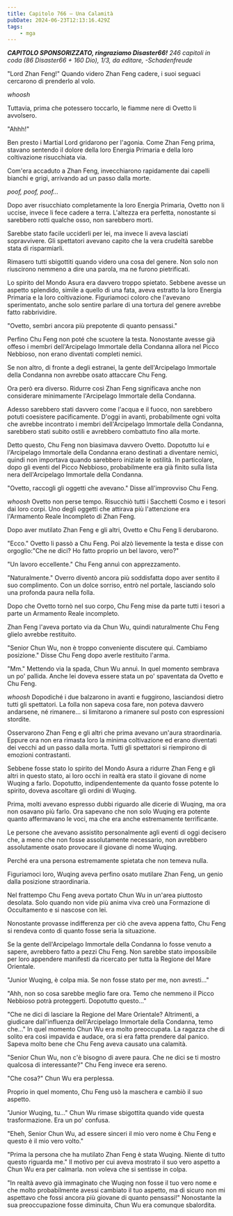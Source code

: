 ```yaml
---
title: Capitolo 766 – Una Calamità
pubDate: 2024-06-23T12:13:16.429Z
tags:
    - mga
---
```



<em><strong>CAPITOLO SPONSORIZZATO, ringraziamo Disaster66!</strong>
246 capitoli in coda (86 Disaster66 + 160 Dio), 1/3,
da editare,
-Schadenfreude</em>


"Lord Zhan Feng!" Quando videro Zhan Feng cadere, i suoi seguaci cercarono di prenderlo al volo.


*whoosh*


Tuttavia, prima che potessero toccarlo, le fiamme nere di Ovetto li avvolsero.


"Ahhh!"


Ben presto i Martial Lord gridarono per l'agonia. Come Zhan Feng prima, stavano sentendo il dolore della loro Energia Primaria e della loro coltivazione risucchiata via.


Com'era accaduto a Zhan Feng, invecchiarono rapidamente dai capelli bianchi e grigi, arrivando ad un passo dalla morte.


*poof, poof, poof...*


Dopo aver risucchiato completamente la loro Energia Primaria, Ovetto non li uccise, invece li fece cadere a terra. L'altezza era perfetta, nonostante si sarebbero rotti qualche osso, non sarebbero morti.


Sarebbe stato facile ucciderli per lei, ma invece li aveva lasciati sopravvivere. Gli spettatori avevano capito che la vera crudeltà sarebbe stata di risparmiarli.


Rimasero tutti sbigottiti quando videro una cosa del genere. Non solo non riuscirono nemmeno a dire una parola, ma ne furono pietrificati.


Lo spirito del Mondo Asura era davvero troppo spietato. Sebbene avesse un aspetto splendido, simile a quello di una fata, aveva estratto la loro Energia Primaria e la loro coltivazione. Figuriamoci coloro che l'avevano sperimentato, anche solo sentire parlare di una tortura del genere avrebbe fatto rabbrividire.


"Ovetto, sembri ancora più prepotente di quanto pensassi."


Perfino Chu Feng non poté che scuotere la testa. Nonostante avesse già offeso i membri dell'Arcipelago Immortale della Condanna allora nel Picco Nebbioso, non erano diventati completi nemici.


Se non altro, di fronte a degli estranei, la gente dell'Arcipelago Immortale della Condanna non avrebbe osato attaccare Chu Feng.


Ora però era diverso. Ridurre così Zhan Feng significava anche non considerare minimamente l'Arcipelago Immortale della Condanna.


Adesso sarebbero stati davvero come l'acqua e il fuoco, non sarebbero potuti coesistere pacificamente. D'oggi in avanti, probabilmente ogni volta che avrebbe incontrato i membri dell'Arcipelago Immortale della Condanna, sarebbero stati subito ostili e avrebbero combattuto fino alla morte.


Detto questo, Chu Feng non biasimava davvero Ovetto. Dopotutto lui e l'Arcipelago Immortale della Condanna erano destinati a diventare nemici, quindi non importava quando sarebbero iniziate le ostilità. In particolare, dopo gli eventi del Picco Nebbioso, probabilmente era già finito sulla lista nera dell'Arcipelago Immortale della Condanna.


"Ovetto, raccogli gli oggetti che avevano." Disse all'improvviso Chu Feng.


*whoosh* Ovetto non perse tempo. Risucchiò tutti i Sacchetti Cosmo e i tesori dai loro corpi. Uno degli oggetti che attirava più l'attenzione era l'Armamento Reale Incompleto di Zhan Feng.


Dopo aver mutilato Zhan Feng e gli altri, Ovetto e Chu Feng li derubarono.


"Ecco." Ovetto li passò a Chu Feng. Poi alzò lievemente la testa e disse con orgoglio:"Che ne dici? Ho fatto proprio un bel lavoro, vero?"


"Un lavoro eccellente." Chu Feng annuì con apprezzamento.


"Naturalmente." Overro diventò ancora più soddisfatta dopo aver sentito il suo complimento. Con un dolce sorriso, entrò nel portale, lasciando solo una profonda paura nella folla.


Dopo che Ovetto tornò nel suo corpo, Chu Feng mise da parte tutti i tesori a parte un Armamento Reale incompleto.


Zhan Feng l'aveva portato via da Chun Wu, quindi naturalmente Chu Feng glielo avrebbe restituito.


"Senior Chun Wu, non è troppo conveniente discutere qui. Cambiamo posizione." Disse Chu Feng dopo averle restituito l'arma.


"Mm." Mettendo via la spada, Chun Wu annuì. In quel momento sembrava un po' pallida. Anche lei doveva essere stata un po' spaventata da Ovetto e Chu Feng.


*whoosh* Dopodiché i due balzarono in avanti e fuggirono, lasciandosi dietro tutti gli spettatori. La folla non sapeva cosa fare, non poteva davvero andarsene, né rimanere... si limitarono a rimanere sul posto con espressioni stordite.


Osservarono Zhan Feng e gli altri che prima avevano un'aura straordinaria. Eppure ora non era rimasta loro la minima coltivazione ed erano diventati dei vecchi ad un passo dalla morta. Tutti gli spettatori si riempirono di emozioni contrastanti.


Sebbene fosse stato lo spirito del Mondo Asura a ridurre Zhan Feng e gli altri in questo stato, ai loro occhi in realtà era stato il giovane di nome Wuqing a farlo. Dopotutto, indipendentemente da quanto fosse potente lo spirito, doveva ascoltare gli ordini di Wuqing.


Prima, molti avevano espresso dubbi riguardo alle dicerie di Wuqing, ma ora non osavano più farlo. Ora sapevano che non solo Wuqing era potente quanto affermavano le voci, ma che era anche estremamente terrificante.


Le persone che avevano assistito personalmente agli eventi di oggi decisero che, a meno che non fosse assolutamente necessario, non avrebbero assolutamente osato provocare il giovane di nome Wuqing.


Perché era una persona estremamente spietata che non temeva nulla.


Figuriamoci loro, Wuqing aveva perfino osato mutilare Zhan Feng, un genio dalla posizione straordinaria.


Nel frattempo Chu Feng aveva portato Chun Wu in un'area piuttosto desolata. Solo quando non vide più anima viva creò una Formazione di Occultamento e si nascose con lei.


Nonostante provasse indifferenza per ciò che aveva appena fatto, Chu Feng si rendeva conto di quanto fosse seria la situazione.


Se la gente dell'Arcipelago Immortale della Condanna lo fosse venuto a sapere, avrebbero fatto a pezzi Chu Feng. Non sarebbe stato impossibile per loro appendere manifesti da ricercato per tutta la Regione del Mare Orientale.


"Junior Wuqing, è colpa mia. Se non fosse stato per me, non avresti..."


"Ahh, non so cosa sarebbe meglio fare ora. Temo che nemmeno il Picco Nebbioso potrà proteggerti. Dopotutto questo..."


"Che ne dici di lasciare la Regione del Mare Orientale? Altrimenti, a giudicare dall'influenza dell'Arcipelago Immortale della Condanna, temo che..." In quel momento Chun Wu era molto preoccupata. La ragazza che di solito era così impavida e audace, ora si era fatta prendere dal panico. Sapeva molto bene che Chu Feng aveva causato una calamità.


"Senior Chun Wu, non c'è bisogno di avere paura. Che ne dici se ti mostro qualcosa di interessante?" Chu Feng invece era sereno.


"Che cosa?" Chun Wu era perplessa.


Proprio in quel momento, Chu Feng usò la maschera e cambiò il suo aspetto.


"Junior Wuqing, tu..." Chun Wu rimase sbigottita quando vide questa trasformazione. Era un po' confusa.


"Eheh, Senior Chun Wu, ad essere sinceri il mio vero nome è Chu Feng e questo è il mio vero volto."


"Prima la persona che ha mutilato Zhan Feng è stata Wuqing. Niente di tutto questo riguarda me." Il motivo per cui aveva mostrato il suo vero aspetto a Chun Wu era per calmarla. non voleva che si sentisse in colpa.


"In realtà avevo già immaginato che Wuqing non fosse il tuo vero nome e che molto probabilmente avessi cambiato il tuo aspetto, ma di sicuro non mi aspettavo che fossi ancora più giovane di quanto pensassi!" Nonostante la sua preoccupazione fosse diminuita, Chun Wu era comunque sbalordita.
                                


                                



